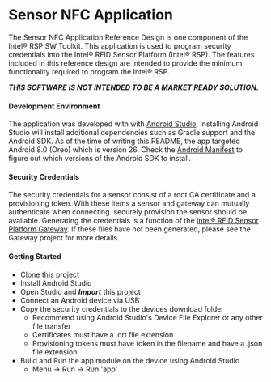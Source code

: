 # Sensor NFC Application

The Sensor NFC Application Reference Design is one component of the Intel® RSP SW Toolkit.  This application is used to program security credentials into the Intel® RFID Sensor Platform (Intel® RSP).  The features included in this reference design are intended to provide the minimum functionality required to program the Intel® RSP.

**_THIS SOFTWARE IS NOT INTENDED TO BE A MARKET READY SOLUTION._**

#### Development Environment
The application was developed with with [Android Studio](https://developer.android.com/studio/index.html). Installing Android Studio will install additional dependencies such as Gradle support and the Android SDK. As of the time of writing this README, the app targeted Android 8.0 (Oreo) which is version 26. Check the [Android Manifest](app/src/main/AndroidManifest.xml) to figure out which versions of the Android SDK to install.

#### Security Credentials
The security credentials for a sensor consist of a root CA certificate and a provisioning token. With these items a sensor and gateway can mutually authenticate when connecting. securely provision the sensor should be available. Generating the credentials is a function of the [Intel® RFID Sensor Platform Gateway](../gateway). If these files have not been generated, please see the Gateway project for more details.


#### Getting Started

* Clone this project
* Install Android Studio
* Open Studio and **_Import_** this project
* Connect an Android device via USB
* Copy the security credentials to the devices download folder
  * Recommend using Android Studio's Device File Explorer or any other file transfer
  * Certificates must have a .crt file extension
  * Provisioning tokens must have token in the filename and have a .json file extension
* Build and Run the app module on the device using Android Studio
  * Menu -> Run -> Run 'app' 


